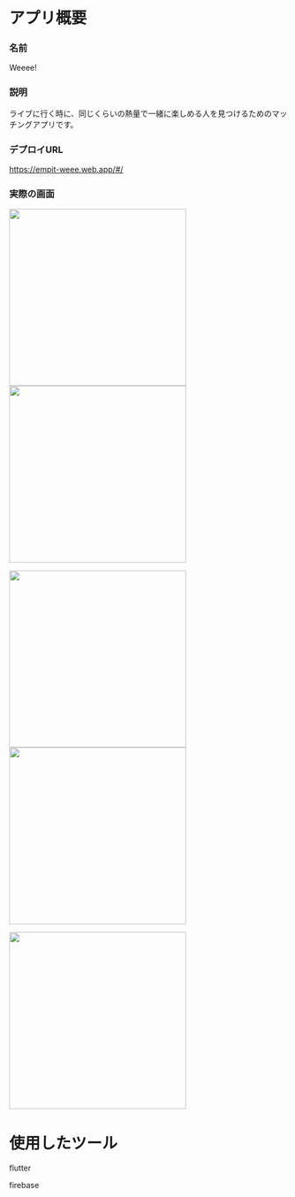 # アプリ概要

### 名前

Weeee!

### 説明

ライブに行く時に、同じくらいの熱量で一緒に楽しめる人を見つけるためのマッチングアプリです。

### デプロイURL

https://empit-weee.web.app/#/ 

### 実際の画面

<img src = "./IMG_6906.PNG" width="320px"> <img src = "IMG_6907.PNG" width="320px">

<img src = "IMG_6908.PNG" width="320px"> <img src = "IMG_6909.PNG" width="320px">

<img src = "IMG_6910.PNG" width="320px">

# 使用したツール　

flutter

firebase
